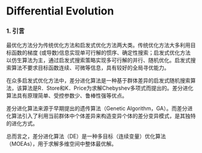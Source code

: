 # Differential Evolution

### 1. 引言
​最优化方法分为传统优化方法和启发式优化方法两大类。传统优化方法大多利用目标函数的梯度 (或导数)信息实现单可行解的惯序、确定性搜索；启发式优化方法以仿生算法为主，通过启发式搜索策略实现多可行解的并行、随机优化。启发式搜索算法不要求目标函数连续、可微等信息，具有较好的全局寻优能力。

​在众多启发式优化方法中，差分进化算法是一种基于群体差异的启发式随机搜索算法，该算法是R．Store和K．Price为求解Chebyshev多项式而提出的。差分进化算法具有原理简单、受控参数少、鲁棒性强等优点。

​差分进化算法来源于早期提出的遗传算法（Genetic Algorithm，GA）。而差分进化算法引入了利用当前群体中个体差异来构造变异个体的差分变异模式，是其独特的进化方式。

​总而言之，差分进化算法（DE）是一种多目标（连续变量）优化算法（MOEAs），用于求解多维空间中整体最优解。

